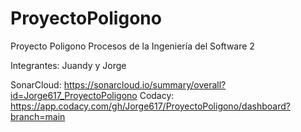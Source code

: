 # ProyectoPoligono

Proyecto Poligono Procesos de la Ingeniería del Software 2

Integrantes: Juandy y Jorge

SonarCloud: https://sonarcloud.io/summary/overall?id=Jorge617_ProyectoPoligono
Codacy: https://app.codacy.com/gh/Jorge617/ProyectoPoligono/dashboard?branch=main
